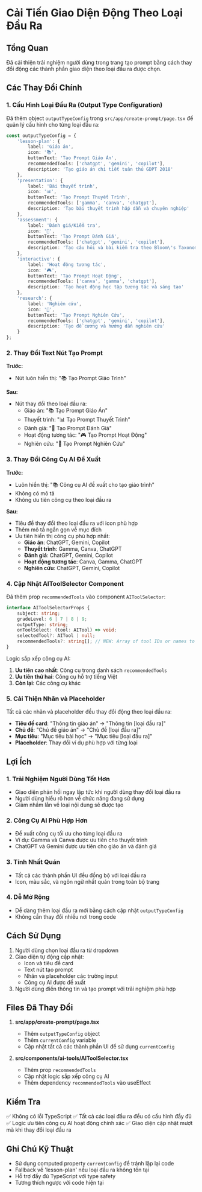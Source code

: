 # Cải Tiến Giao Diện Động Theo Loại Đầu Ra

## Tổng Quan
Đã cải thiện trải nghiệm người dùng trong trang tạo prompt bằng cách thay đổi động các thành phần giao diện theo loại đầu ra được chọn.

## Các Thay Đổi Chính

### 1. Cấu Hình Loại Đầu Ra (Output Type Configuration)

Đã thêm object `outputTypeConfig` trong `src/app/create-prompt/page.tsx` để quản lý cấu hình cho từng loại đầu ra:

```typescript
const outputTypeConfig = {
    'lesson-plan': {
        label: 'Giáo án',
        icon: '📚',
        buttonText: 'Tạo Prompt Giáo Án',
        recommendedTools: ['chatgpt', 'gemini', 'copilot'],
        description: 'Tạo giáo án chi tiết tuân thủ GDPT 2018'
    },
    'presentation': {
        label: 'Bài thuyết trình',
        icon: '📊',
        buttonText: 'Tạo Prompt Thuyết Trình',
        recommendedTools: ['gamma', 'canva', 'chatgpt'],
        description: 'Tạo bài thuyết trình hấp dẫn và chuyên nghiệp'
    },
    'assessment': {
        label: 'Đánh giá/Kiểm tra',
        icon: '📝',
        buttonText: 'Tạo Prompt Đánh Giá',
        recommendedTools: ['chatgpt', 'gemini', 'copilot'],
        description: 'Tạo câu hỏi và bài kiểm tra theo Bloom\'s Taxonomy'
    },
    'interactive': {
        label: 'Hoạt động tương tác',
        icon: '🎮',
        buttonText: 'Tạo Prompt Hoạt Động',
        recommendedTools: ['canva', 'gamma', 'chatgpt'],
        description: 'Tạo hoạt động học tập tương tác và sáng tạo'
    },
    'research': {
        label: 'Nghiên cứu',
        icon: '🔬',
        buttonText: 'Tạo Prompt Nghiên Cứu',
        recommendedTools: ['chatgpt', 'gemini', 'copilot'],
        description: 'Tạo đề cương và hướng dẫn nghiên cứu'
    }
};
```

### 2. Thay Đổi Text Nút Tạo Prompt

**Trước:**
- Nút luôn hiển thị: "📚 Tạo Prompt Giáo Trình"

**Sau:**
- Nút thay đổi theo loại đầu ra:
  - Giáo án: "📚 Tạo Prompt Giáo Án"
  - Thuyết trình: "📊 Tạo Prompt Thuyết Trình"
  - Đánh giá: "📝 Tạo Prompt Đánh Giá"
  - Hoạt động tương tác: "🎮 Tạo Prompt Hoạt Động"
  - Nghiên cứu: "🔬 Tạo Prompt Nghiên Cứu"

### 3. Thay Đổi Công Cụ AI Đề Xuất

**Trước:**
- Luôn hiển thị: "📚 Công cụ AI đề xuất cho tạo giáo trình"
- Không có mô tả
- Không ưu tiên công cụ theo loại đầu ra

**Sau:**
- Tiêu đề thay đổi theo loại đầu ra với icon phù hợp
- Thêm mô tả ngắn gọn về mục đích
- Ưu tiên hiển thị công cụ phù hợp nhất:
  - **Giáo án**: ChatGPT, Gemini, Copilot
  - **Thuyết trình**: Gamma, Canva, ChatGPT
  - **Đánh giá**: ChatGPT, Gemini, Copilot
  - **Hoạt động tương tác**: Canva, Gamma, ChatGPT
  - **Nghiên cứu**: ChatGPT, Gemini, Copilot

### 4. Cập Nhật AIToolSelector Component

Đã thêm prop `recommendedTools` vào component `AIToolSelector`:

```typescript
interface AIToolSelectorProps {
    subject: string;
    gradeLevel: 6 | 7 | 8 | 9;
    outputType: string;
    onToolSelect: (tool: AITool) => void;
    selectedTool?: AITool | null;
    recommendedTools?: string[]; // NEW: Array of tool IDs or names to prioritize
}
```

Logic sắp xếp công cụ AI:
1. **Ưu tiên cao nhất**: Công cụ trong danh sách `recommendedTools`
2. **Ưu tiên thứ hai**: Công cụ hỗ trợ tiếng Việt
3. **Còn lại**: Các công cụ khác

### 5. Cải Thiện Nhãn và Placeholder

Tất cả các nhãn và placeholder đều thay đổi động theo loại đầu ra:

- **Tiêu đề card**: "Thông tin giáo án" → "Thông tin [loại đầu ra]"
- **Chủ đề**: "Chủ đề giáo án" → "Chủ đề [loại đầu ra]"
- **Mục tiêu**: "Mục tiêu bài học" → "Mục tiêu [loại đầu ra]"
- **Placeholder**: Thay đổi ví dụ phù hợp với từng loại

## Lợi Ích

### 1. Trải Nghiệm Người Dùng Tốt Hơn
- Giao diện phản hồi ngay lập tức khi người dùng thay đổi loại đầu ra
- Người dùng hiểu rõ hơn về chức năng đang sử dụng
- Giảm nhầm lẫn về loại nội dung sẽ được tạo

### 2. Công Cụ AI Phù Hợp Hơn
- Đề xuất công cụ tối ưu cho từng loại đầu ra
- Ví dụ: Gamma và Canva được ưu tiên cho thuyết trình
- ChatGPT và Gemini được ưu tiên cho giáo án và đánh giá

### 3. Tính Nhất Quán
- Tất cả các thành phần UI đều đồng bộ với loại đầu ra
- Icon, màu sắc, và ngôn ngữ nhất quán trong toàn bộ trang

### 4. Dễ Mở Rộng
- Dễ dàng thêm loại đầu ra mới bằng cách cập nhật `outputTypeConfig`
- Không cần thay đổi nhiều nơi trong code

## Cách Sử Dụng

1. Người dùng chọn loại đầu ra từ dropdown
2. Giao diện tự động cập nhật:
   - Icon và tiêu đề card
   - Text nút tạo prompt
   - Nhãn và placeholder các trường input
   - Công cụ AI được đề xuất
3. Người dùng điền thông tin và tạo prompt với trải nghiệm phù hợp

## Files Đã Thay Đổi

1. **src/app/create-prompt/page.tsx**
   - Thêm `outputTypeConfig` object
   - Thêm `currentConfig` variable
   - Cập nhật tất cả các thành phần UI để sử dụng `currentConfig`

2. **src/components/ai-tools/AIToolSelector.tsx**
   - Thêm prop `recommendedTools`
   - Cập nhật logic sắp xếp công cụ AI
   - Thêm dependency `recommendedTools` vào useEffect

## Kiểm Tra

✅ Không có lỗi TypeScript
✅ Tất cả các loại đầu ra đều có cấu hình đầy đủ
✅ Logic ưu tiên công cụ AI hoạt động chính xác
✅ Giao diện cập nhật mượt mà khi thay đổi loại đầu ra

## Ghi Chú Kỹ Thuật

- Sử dụng computed property `currentConfig` để tránh lặp lại code
- Fallback về 'lesson-plan' nếu loại đầu ra không tồn tại
- Hỗ trợ đầy đủ TypeScript với type safety
- Tương thích ngược với code hiện tại
